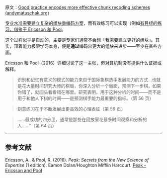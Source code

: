 原文：[Good practice encodes more effective chunk recoding schemes (andymatuschak.org)](https://notes.andymatuschak.org/zqjudbYd5oSMN1qAym1HZRcHtvxToD7EqDkL)

[专业水准需要建立复杂的组块重编码方案](https://notes.andymatuschak.org/z7s7zpUDq2EEXnu3XJQLmqjddZnwGkBfz5WWL)，而有效练习可以实现（例如[有目标的练习，借鉴于 Ericsson 和 Pool](https://notes.andymatuschak.org/z7pC147AdTuRWQ2XKyRYpQC8FiM6rmjwRqwzv)。

这个过程似乎是自动的，主要是专家们通常不会想「我需要建立更好的组块」。其实，顶着能力极限学习本身，便是**通过**编码出更大的组块来进步——至少在某些方面。

Ericsson 和 Pool（2016）详细讨论了这一主张，但对其机制没有提供什么证据或解释。

> 识别和记忆有意义的模式的能力来自于国际象棋选手发展能力的方式…也就是花大量时间研究大师的棋局，你深入分析一个局面，预测下一步棋，如果你错了，就回头看看错在哪里。研究表明，用于这种分析的时间——而不是用于和他人下棋的时间——是预测棋手能力最重要的指标。（第 56 页）

> 刻意练习在于不断发展出更高效的心理表征（第 59 页）

> ......最成功的四分卫，通常是那些在回放室花最多时间观察和分析的人......"（第 64 页）

------

## 参考文献

Ericsson, A., & Pool, R. (2016). *Peak: Secrets from the New Science of Expertise* (1 edition). Eamon Dolan/Houghton Mifflin Harcourt. [Peak - Ericsson and Pool](https://notes.andymatuschak.org/z6Sx5DSLp1Jdt4wqvN36Xvregj6mQnCnFopmy)